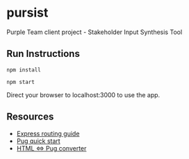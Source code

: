 # pursist
Purple Team client project - Stakeholder Input Synthesis Tool

## Run Instructions
```
npm install

npm start
```

Direct your browser to localhost:3000 to use the app.

## Resources
- [Express routing guide](https://expressjs.com/en/guide/routing.html)
- [Pug quick start](https://pugjs.org/api/getting-started.html)
- [HTML <=> Pug converter](https://pughtml.com/)